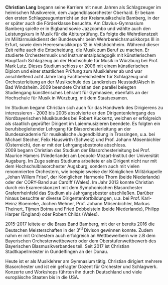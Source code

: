 **Christian Lang** begann seine Karriere mit neun Jahren als Schlagzeuger im
heimischen Musikverein, dem Jugendblasorchester Oberhaid. Er bekam den ersten
Schlagzeugunterricht an der Kreismusikschule Bamberg, in der er später auch die
Förderklasse besuchte. Am Clavius-Gymnasium Bamberg spielte er in Bigband sowie
Jazzcombo und wählte auch den Leistungskurs in Musik für die Abiturprüfung. Es
folgte die Wehrdienstzeit im Militärmuiskdienst der Bundeswehr beim
Wehrbereichsmusikkorps III in Erfurt, sowie dem Heeresmusikkorps 12 in
Veitshöchheim. Während dieser Zeit reifte auch die Entscheidung, die Musik zum
Beruf zu machen. Er studierte Orchestermusik und Instrumentalpädagogik mit
künstlerischem Hauptfach Schlagzeug an der Hochschule für Musik in Würzburg bei
Prof. Mark Lutz. Dieses Studium schloss er 2006 mit einem künstlerischen Diplom
und einer staatlichen Prüfung zum Musiklehrer ab und war anschließend acht
Jahre lang Fachbereichsleiter für Schlagzeug und Orchesterleitung an der
Musikschule des Landkreises Neustadt/Aisch in Bad Windsheim. 2009 beendete
Christian den parallel belegten Studiengang künstlerisches Lehramt für
Gymnasien, ebenfalls an der Hochschule für Musik in Würzburg, mit dem
Staatsexamen.

Im Studium begann Christian sich auch für das Handwerk des Dirigierens zu
interessieren - 2003 bis 2005 absolvierte er den Dirigentenlehrgang des
Nordbayerischen Musikbundes bei Robert Kuckertz, welchen er erfolgreich als
staatlich geprüfter Dirigent im Laienmusizieren beendete. Es folgten ein
berufsbegleitender Lehrgang für Blasorchesterleitung an der Bundesakademie für
musikalische Jugendbildung in Trossingen, u.a. bei Michael Stecher, Felix
Hauswirth (Schweiz) und Prof. Johann Mösenbichler (Österreich), den er mit der
Lehrgangsbestnote abschloss.  
2009 begann Christian das Studium der Blasorchesterleitung bei Prof. Maurice
Hamers (Niederlande) am Leopold-Mozart-Institut der Universität Augsburg. Im
Zuge seines Studiums arbeitete er als Dirigent nicht nur mit dem
Hochschulblasorchester Augsburg, sondern auch mit vielen renommierten
Orchestern, wie beispielsweise der Königlichen Militärkapelle „Johan Willem
Friso“, der Königlichen Harmonie Thorn (beide Niederlande) oder der CORY-Band
aus Cardiff (Wales). Im Jahr 2013 konnte Christian durch ein Examenskonzert mit
dem Symphonischen Blasorchester Grafenrheinfeld das Studium als Jahrgangsbester
abschließen. Darüber hinaus besuchte er diverse Dirigentenfortbildungen, u.a.
bei Prof. Karl-Heinz Bloemeke, Jochen Wehner, Prof. Johann Mösenbichler, Markus
Theinert, Tijmen Botma und Fried Dobbelstein (beide Niederlande), Philipp
Harper (England) oder Robert Childs (Wales).

2015-2017 leitete er die Brass Band Bamberg, mit der er bereits 2016 die
Deutschen Meisterschaften in der 3<sup>rd</sup> Divison gewinnen konnte. Zudem
nahm er mit Orchestern auch erfolgreich an Wettbewerbern wie z.B dem
Bayerischen Orchesterwettbewerb oder dem Oberstufenwettbewerb des Bayerischen
Blasmusikverbandes teil. Seit 2017 ist Christian Stadtkapellmeister in
Gundelfingen an der Donau.

Heute ist er als Musiklehrer am Gymnasium tätig. Christian dirigiert mehrere
Blasorchester und ist ein gefragter Dozent für Orchester und Schlagwerk.
Konzerte und Workshops führten ihn durch Deutschland und viele europäische
Staaten bis in die USA.
